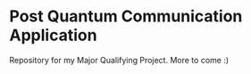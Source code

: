 # Post Quantum Communication Application

Repository for my Major Qualifying Project. More to come :)
